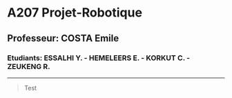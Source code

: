 # A207 Projet-Robotique
## Professeur: COSTA Emile
### Etudiants: ESSALHI Y. - HEMELEERS E. - KORKUT C. - ZEUKENG R.
--------------------------------------------------------------------
> Test
